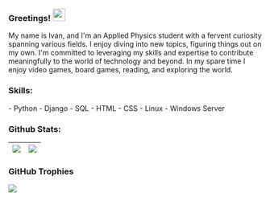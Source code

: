 <h3>Greetings! <img src="https://static.wikia.nocookie.net/wowpedia/images/e/e7/Tauren_Dancing.gif/revision/latest/scale-to-width-down/250?cb=20090606164129" width="25" /></h3>

My name is Ivan, and I'm an Applied Physics student with a fervent curiosity spanning various fields. I enjoy diving into new topics, figuring things out on my own. I'm committed to leveraging my skills and expertise to contribute meaningfully to the world of technology and beyond. In my spare time I enjoy video games, board games, reading, and exploring the world.

<h3>Skills:</h3>
- Python
- Django
- SQL
- HTML
- CSS
- Linux
- Windows Server

<h3>Github Stats:</h3>

| <a href="#"><img align="center" src="https://github-readme-stats.vercel.app/api?username=ivanthreetimes&count_private=true&show_icons=true&theme=dark" /></a> | <a href="#"><img align="center" src="https://github-readme-stats.vercel.app/api/top-langs/?username=ivanthreetimes&layout=compact&theme=dark"/></a> |
| ------------- | ------------- |


<h3>GitHub Trophies</h3>

<a href="#"><img align="center" src="https://github-profile-trophy.vercel.app/?username=ryo-ma&theme=juicyfresh" /></a>


